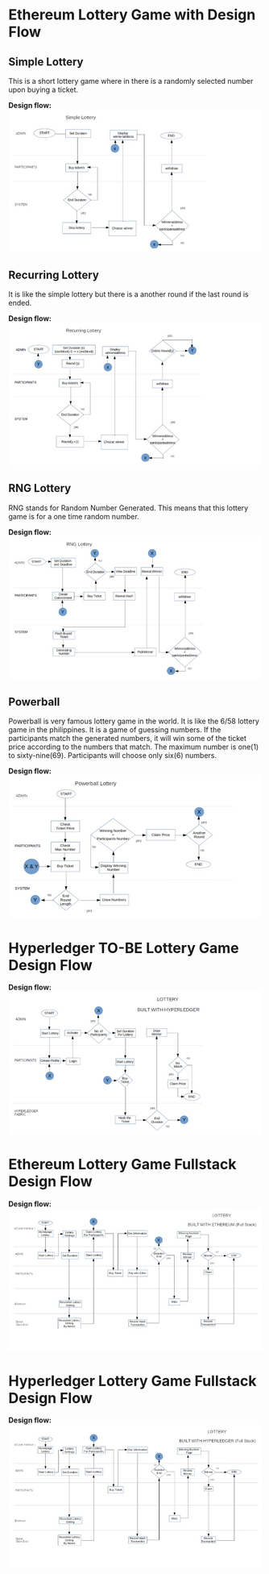 Ethereum Lottery Game with Design Flow
=========

## Simple Lottery

This is a short lottery game where in there is a randomly selected number upon buying a ticket.


**Design flow:**
![Image](simple_lottery.jpg "SimpleLottery")

## Recurring Lottery

It is like the simple lottery but there is a another round if the last round is ended.

**Design flow:**
![Image](RecurringLottery.jpg "Recurring")

## RNG Lottery

RNG stands for Random Number Generated. This means that this lottery game is for a one time random number.

**Design flow:**
![Image](RNGLottery.jpg "RNG")

## Powerball

Powerball is very famous lottery game in the world. It is like the 6/58 lottery game in the philippines. It is a game of guessing numbers. If the participants match the generated numbers, it will win some of the ticket price according to the numbers that match. The maximum number is one(1) to sixty-nine(69). Participants will choose only six(6) numbers.


**Design flow:**
![Image](PowerballLottery.jpg "Powerball")

Hyperledger TO-BE Lottery Game Design Flow
=========

**Design flow:**
![Image](lottery_hyperledger.jpg "LotteryHyperledger")


Ethereum Lottery Game Fullstack Design Flow
=========

**Design flow:**
![Image](FullStackEthereum.jpg "FullStackEthereum")

Hyperledger Lottery Game Fullstack Design Flow
=========

**Design flow:**
![Image](FullStackHyperledger.jpg "FullStackHyperledger")